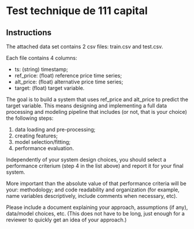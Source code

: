# Test technique de 111 capital

## Instructions
The attached data set contains 2 csv files: train.csv and test.csv.

Each file contains 4 columns:

* ts: (string) timestamp;
* ref_price: (float) reference price time series;
* alt_price: (float) alternative price time series;
* target: (float) target variable. 

The goal is to build a system that uses ref_price and alt_price to predict the target variable. This means designing and implementing a full data processing and modeling pipeline that includes (or not, that is your choice) the following steps:

1. data loading and pre-processing;
2. creating features;
3. model selection/fitting;
4. performance evaluation. 

Independently of your system design choices, you should select a performance criterium (step 4 in the list above) and report it for your final system.

More important than the absolute value of that performance criteria will be your: methodology; and code readability and organization (for example, name variables descriptively, include comments when necessary, etc).

Please include a document explaining your approach, assumptions (if any), data/model choices, etc. (This does not have to be long, just enough for a reviewer to quickly get an idea of your approach.)